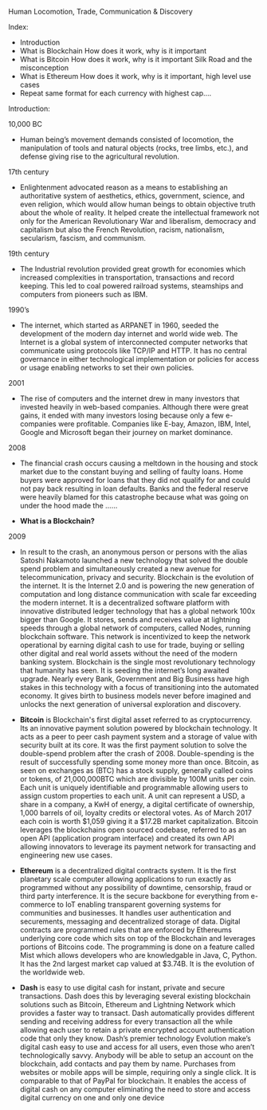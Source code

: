 Human Locomotion, Trade, Communication & Discovery

Index: 
* Introduction 
* What is Blockchain 
	How does it work, why is it important 
* What is Bitcoin 
	How does it work, why is it important
	Silk Road and the misconception 
* What is Ethereum
	How does it work, why is it important, high level use cases
* Repeat same format for each currency with highest cap…. 


Introduction: 

10,000 BC
* Human being’s movement demands consisted of locomotion, the manipulation of tools and natural objects (rocks, tree limbs, etc.), and defense giving rise to the agricultural revolution. 

17th century
* Enlightenment advocated reason as a means to establishing an authoritative system of aesthetics, ethics, government, science, and even religion, which would allow human beings to obtain objective truth about the whole of reality. It helped create the intellectual framework not only for the American Revolutionary War and liberalism, democracy and capitalism but also the French Revolution, racism, nationalism, secularism, fascism, and communism.

19th century 
* The Industrial revolution provided great growth for economies which increased complexities in transportation, transactions and record keeping. This led to coal powered railroad systems, steamships and computers from pioneers such as IBM. 

1990’s 
* The internet, which started as ARPANET in 1960, seeded the development of the modern day internet and world wide web. The Internet is a global system of interconnected computer networks that communicate using protocols like TCP/IP and HTTP. It has no central governance in either technological implementation or policies for access or usage enabling networks to set their own policies. 

2001 
* The rise of computers and the internet drew in many investors that invested heavily in web-based companies. Although there were great gains, it ended with many investors losing because only a few e-companies were profitable. Companies like E-bay, Amazon, IBM, Intel, Google and Microsoft  began their journey on market dominance. 

2008
* The financial crash occurs causing a meltdown in the housing and stock market due to the constant buying and selling of faulty loans. Home buyers were approved for loans that they did not qualify for and could not pay back resulting in loan defaults. Banks and the federal reserve were heavily blamed for this catastrophe because what was going on under the hood made the …… 

* **What is a Blockchain?**

2009
* In result to the crash, an anonymous person or persons with the alias Satoshi Nakamoto launched a new technology that solved the double spend problem and simultaneously created a new avenue for telecommunication, privacy and security. Blockchain is the evolution of the internet. It is the Internet 2.0 and is powering the new generation of computation and long distance communication with scale far exceeding the modern internet. It is a decentralized software platform with innovative distributed ledger technology that has a global network 100x bigger than Google. It stores, sends and receives value at lightning speeds through a global network of computers, called Nodes, running blockchain software. This network is incentivized to keep the network operational by earning digital cash to use for trade, buying or selling other digital and real world assets without the need of the modern banking system. Blockchain is the single most revolutionary technology that humanity has seen. It is seeding the internet’s long awaited upgrade. Nearly every Bank, Government and Big Business have high stakes in this technology with a focus of transitioning into the automated economy. It gives birth to business models never before imagined and unlocks the next generation of universal exploration and discovery.

* **Bitcoin** is Blockchain's first digital asset referred to as cryptocurrency. Its an innovative payment solution powered by blockchain technology. It acts as a peer to peer cash payment system and a storage of value with security built at its core. It was the first payment solution to solve the double-spend problem after the crash of 2008. Double-spending is the result of successfully spending some money more than once. Bitcoin, as seen on exchanges as (BTC) has a stock supply, generally called coins or tokens, of 21,000,000BTC which are divisible by 100M units per coin. Each unit is uniquely identifiable and programmable allowing users to assign custom properties to each unit. A unit can represent a USD, a share in a company, a KwH of energy, a digital certificate of ownership, 1,000 barrels of oil, loyalty credits or electoral votes. As of March 2017 each coin is worth $1,059 giving it a $17.2B market capitalization. Bitcoin leverages the blockchains open sourced codebase, referred to as an open API (application program interface) and created its own API allowing innovators to leverage its payment network for transacting and engineering new use cases.

* **Ethereum** is a decentralized digital contracts system. It is the first planetary scale computer allowing applications to run exactly as programmed without any possibility of downtime, censorship, fraud or third party interference. It is the secure backbone for everything from e-commerce to IoT enabling transparent governing systems for communities and businesses.  It handles user authentication and securements, messaging and decentralized storage of data. Digital contracts are programmed rules that are enforced by Ethereums underlying core code which sits on top of the Blockchain and leverages portions of Bitcoins code. The programming is done on a feature called Mist which allows developers who are knowledgable in Java, C, Python. It has the 2nd largest market cap valued at $3.74B. It is the evolution of the worldwide web. 

* **Dash** is easy to use digital cash for instant, private and secure transactions. Dash does this by leveraging several existing blockchain solutions such as Bitcoin, Ethereum and Lightning Network which provides a faster way to transact. Dash automatically provides different sending and receiving address for every transaction all the while allowing each user to retain a private encrypted account authentication code that only they know. Dash’s premier technology Evolution make’s digital cash easy to use and access for all users, even those who aren’t technologically savvy. Anybody will be able to setup an account on the blockchain, add contacts and pay them by name. Purchases from websites or mobile apps will be simple, requiring only a single click. It is comparable to that of PayPal for blockchain. It enables the access of digital cash on any computer eliminating the need to store and access digital currency on one and only one device  
